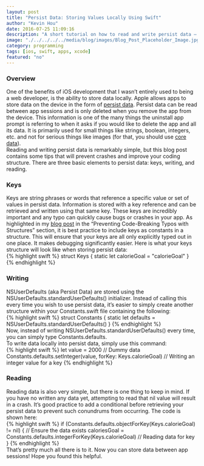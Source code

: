 ```yaml
---
layout: post
title: "Persist Data: Storing Values Locally Using Swift"
author: "Kevin Hou"
date: 2016-07-25 11:09:16
description: "A short tutorial on how to read and write persist data — data that is stored between app sessions."
image: "./../../../../media/blog/images/Blog_Post_Placeholder_Image.jpg"
category: programming
tags: [ios, swift, apps, xcode]
featured: "no"
---
```

<h3 class="post-subheader">Overview</h3>
One of the benefits of iOS development that I wasn’t entirely used to being a web developer, is the ability to store data locally. Apple allows apps to store data on the device in the form of <a href="https://developer.apple.com/library/ios/referencelibrary/GettingStarted/DevelopiOSAppsSwift/Lesson10.html" target="_blank">persist data</a>. Persist data can be read between app sessions and is only deleted when you remove the app from the device. This information is one of the many things the uninstall app prompt is referring to when it asks if you would like to delete the app and all its data. It is primarily used for small things like strings, boolean, integers, etc. and not for serious things like images (for that, you should use <a href="https://developer.apple.com/library/watchos/documentation/Cocoa/Conceptual/CoreData/index.html" target="_blank">core data</a>).
<br class="post-line-break">
Reading and writing persist data is remarkably simple, but this blog post contains some tips that will prevent crashes and improve your coding structure. There are three basic elements to persist data: keys, writing, and reading.

<h3 class="post-subheader">Keys</h3>
Keys are string phrases or words that reference a specific value or set of values in persist data. Information is stored with a key reference and can be retrieved and written using that same key. These keys are incredibly important and any typo can quickly cause bugs or crashes in your app. As highlighted in my <a href="http://khou22.github.io/programming/2016/07/20/swift-tips-and-tricks-july-2016-extensions-structures-and-outlet-collections.html" target="_blank">blog post</a> in the “Preventing Code-Breaking Typos with Structures” section, it is best practice to include keys as constants in a structure. This will ensure that your keys are all only explicitly typed out in one place. It makes debugging significantly easier. Here is what your keys structure will look like when storing persist data:<br>
{% highlight swift %}
struct Keys {
    static let calorieGoal              = "calorieGoal"
}
{% endhighlight %}

<h3 class="post-subheader">Writing</h3>
NSUserDefaults (aka Persist Data) are stored using the NSUserDefaults.standardUserDefaults() initializer. Instead of calling this every time you wish to use persist data, it’s easier to simply create another structure within your Constants.swift file containing the following:<br>
{% highlight swift %}
struct Constants {
    static let defaults = NSUserDefaults.standardUserDefaults()
}
{% endhighlight %}
<br class="post-line-break">
Now, instead of writing NSUserDefaults.standardUserDefaults() every time, you can simply type Constants.defaults.
<br class="post-line-break">
To write data locally into persist data, simply use this command:<br>
{% highlight swift %}
let value = 2000 // Dummy data
Constants.defaults.setInteger(value, forKey: Keys.calorieGoal) // Writing an integer value for a key
{% endhighlight %}

<h3 class="post-subheader">Reading</h3>
Reading data is also very simple, but there is one thing to keep in mind. If you have no written any data yet, attempting to read that nil value will result in a crash. It’s good practice to add a conditional before retrieving your persist data to prevent such conundrums from occurring. The code is shown here:<br>
{% highlight swift %}
if (Constants.defaults.objectForKey(Keys.calorieGoal) != nil) { // Ensure the data exists
    caloriesGoal = Constants.defaults.integerForKey(Keys.calorieGoal) // Reading data for key
}
{% endhighlight %}

<br class="post-line-break">
That’s pretty much all there is to it. Now you can store data between app sessions! Hope you found this helpful.
